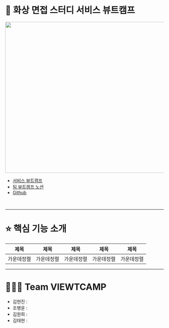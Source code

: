 # 👥 화상 면접 스터디 서비스 뷰트캠프

<img src = "https://user-images.githubusercontent.com/101050600/170824404-8f76107c-9169-49c9-90ca-3a16bc4fb407.png" width="900px" height="480px">


- [서비스 뷰트캠프](https://www.viewtcamp.com)
- [팀 뷰트캠프 노션](https://www.notion.so/viewtcamp/91f8238a76ab4d8790223c88a79e7e13)
- [Github](https://github.com/VIEWT-CAMP)
</br>

---

# ⭐️ 핵심 기능 소개

|**제목**|**제목**|**제목**|**제목**|**제목**|
|:---:|:---:|:---:|:---:|:---:|
|가운데정렬|가운데정렬|가운데정렬|가운데정렬|가운데정렬|


---

# 🧑🏻‍💻 Team VIEWTCAMP
- 김현진 : 
- 조병윤 :
- 김원희 : 
- 김태현 :




